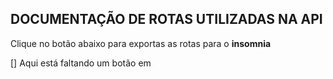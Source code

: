 ## DOCUMENTAÇÃO DE ROTAS UTILIZADAS NA API

Clique no botão abaixo para exportas as rotas para o **insomnia**

[] Aqui está faltando um botão em


